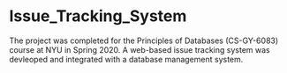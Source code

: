 # Issue_Tracking_System

The project was completed for the Principles of Databases (CS-GY-6083) course at NYU in Spring 2020. A web-based issue tracking system was devleoped and integrated with a database management system.
